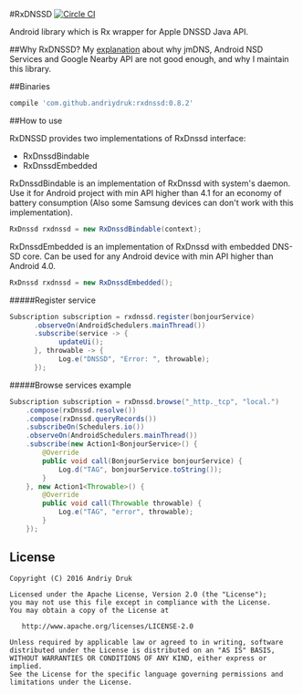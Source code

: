 #RxDNSSD [![Circle CI](https://circleci.com/gh/andriydruk/RxDNSSD.svg?style=shield&circle-token=5f0cb1ee907a20bdb08aa4b073b5690afbaaabe1)](https://circleci.com/gh/andriydruk/RxDNSSD)

Android library which is Rx wrapper for Apple DNSSD Java API.

##Why RxDNSSD?
My [explanation](http://andriydruk.com/post/mdnsresponder/) about why jmDNS, Android NSD Services and Google Nearby API are not good enough, and why I maintain this library.

##Binaries
```groovy
compile 'com.github.andriydruk:rxdnssd:0.8.2'
```

##How to use

RxDNSSD provides two implementations of RxDnssd interface: 

- RxDnssdBindable
- RxDnssdEmbedded

RxDnssdBindable is an implementation of RxDnssd with system's daemon. Use it for Android project with min API higher than 4.1 for an economy of battery consumption (Also some Samsung devices can don't work with this implementation).

```java
RxDnssd rxdnssd = new RxDnssdBindable(context); 
```

RxDnssdEmbedded is an implementation of RxDnssd with embedded DNS-SD core. Can be used for any Android device with min API higher than Android 4.0.

```java
RxDnssd rxdnssd = new RxDnssdEmbedded(); 
```

#####Register service
```java
Subscription subscription = rxdnssd.register(bonjourService)
      .observeOn(AndroidSchedulers.mainThread())
      .subscribe(service -> {
      		updateUi();
      }, throwable -> {
        	Log.e("DNSSD", "Error: ", throwable);
      });
```

#####Browse services example
```java
Subscription subscription = rxDnssd.browse("_http._tcp", "local.")
	.compose(rxDnssd.resolve())
    .compose(rxDnssd.queryRecords())
    .subscribeOn(Schedulers.io())
    .observeOn(AndroidSchedulers.mainThread())
    .subscribe(new Action1<BonjourService>() {
    	@Override
        public void call(BonjourService bonjourService) {
        	Log.d("TAG", bonjourService.toString());
        }
    }, new Action1<Throwable>() {
        @Override
        public void call(Throwable throwable) {
        	Log.e("TAG", "error", throwable);
        }
	});
```

License
-------
	Copyright (C) 2016 Andriy Druk

    Licensed under the Apache License, Version 2.0 (the "License");
    you may not use this file except in compliance with the License.
    You may obtain a copy of the License at

       http://www.apache.org/licenses/LICENSE-2.0

    Unless required by applicable law or agreed to in writing, software
    distributed under the License is distributed on an "AS IS" BASIS,
    WITHOUT WARRANTIES OR CONDITIONS OF ANY KIND, either express or implied.
    See the License for the specific language governing permissions and
    limitations under the License.
